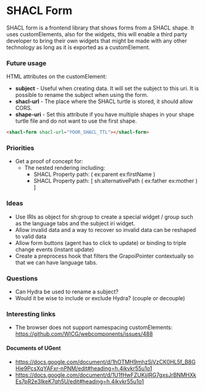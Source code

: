 # SHACL Form

SHACL form is a frontend library that shows forms from a SHACL shape.
It uses customElements, also for the widgets, this will enable a third party developer to bring their own widgets that might be made with any other technology as long as it is exported as a customElement.

### Future usage

HTML attributes on the customElement:

- __subject__   - Useful when creating data. It will set the subject to this uri. It is possible to rename the subject when using the form.
- __shacl-url__ - The place where the SHACL turtle is stored, it should allow CORS.
- __shape-uri__ - Set this attribute if you have multiple shapes in your shape turtle file and do not want to use the first shape.

```html
<shacl-form shacl-url="YOUR_SHACL_TTL"></shacl-form>
```

### Priorities

- Get a proof of concept for:
  - The nested rendering including:
    - SHACL Property path: ( ex:parent ex:firstName )
    - SHACL Property path: [ sh:alternativePath ( ex:father ex:mother  ) ]

### Ideas

- Use IRIs as object for sh:group to create a special widget / group such as the language tabs and the subject iri widget.
- Allow invalid data and a way to recover so invalid data can be reshaped to valid data
- Allow form buttons (agent has to click to update) or binding to triple change events (instant update)
- Create a preprocess hook that filters the GrapoiPointer contextually so that we can have language tabs.

### Questions

- Can Hydra be used to rename a subject?
- Would it be wise to include or exclude Hydra? (couple or decouple)

### Interesting links

- The browser does not support namespacing customElements: https://github.com/WICG/webcomponents/issues/488

#### Documents of UGent

- https://docs.google.com/document/d/1hOTMH9mhzSjVzCK0HL5f_B8GHie9PcsXqYAFxr-nPNM/edit#heading=h.4ikvkr55u1o1
- https://docs.google.com/document/d/1U1fHwFZUKjjIRG7gxsJrBNMHXkEs7pR2e3IkeK7qh5U/edit#heading=h.4ikvkr55u1o1